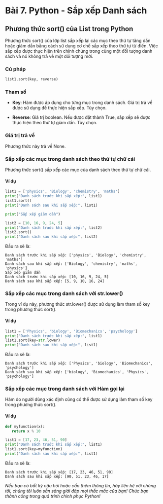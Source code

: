 # Bài 7. Python - Sắp xếp Danh sách

## Phương thức sort() của List trong Python

Phương thức sort() của lớp list sắp xếp lại các mục theo thứ tự tăng dần hoặc giảm dần bằng cách sử dụng cơ chế sắp xếp theo thứ tự từ điển. Việc sắp xếp được thực hiện trên chính chúng trong cùng một đối tượng danh sách và nó không trả về một đối tượng mới.

### Cú pháp

```python
list1.sort(key, reverse)
```

### Tham số

- **Key**: Hàm được áp dụng cho từng mục trong danh sách. Giá trị trả về được sử dụng để thực hiện sắp xếp. Tùy chọn.
  
- **Reverse**: Giá trị boolean. Nếu được đặt thành True, sắp xếp sẽ được thực hiện theo thứ tự giảm dần. Tùy chọn.

### Giá trị trả về

Phương thức này trả về None.

### Sắp xếp các mục trong danh sách theo thứ tự chữ cái

Phương thức sort() sắp xếp các mục của danh sách theo thứ tự chữ cái.

#### Ví dụ

```python
list1 = ['physics', 'Biology', 'chemistry', 'maths']
print("Danh sách trước khi sắp xếp:", list1)
list1.sort()
print("Danh sách sau khi sắp xếp:", list1)

print("Sắp xếp giảm dần")

list2 = [10, 16, 9, 24, 5]
print("Danh sách trước khi sắp xếp:", list2)
list2.sort()
print("Danh sách sau khi sắp xếp:", list2)
```

Đầu ra sẽ là:

```
Danh sách trước khi sắp xếp: ['physics', 'Biology', 'chemistry', 'maths']
Danh sách sau khi sắp xếp: ['Biology', 'chemistry', 'maths', 'physics']
Sắp xếp giảm dần
Danh sách trước khi sắp xếp: [10, 16, 9, 24, 5]
Danh sách sau khi sắp xếp: [5, 9, 10, 16, 24]
```

### Sắp xếp các mục trong danh sách với str.lower()

Trong ví dụ này, phương thức str.lower() được sử dụng làm tham số key trong phương thức sort().

#### Ví dụ

```python
list1 = ['Physics', 'biology', 'Biomechanics', 'psychology']
print("Danh sách trước khi sắp xếp:", list1)
list1.sort(key=str.lower)
print("Danh sách sau khi sắp xếp:", list1)
```

Đầu ra sẽ là:

```
Danh sách trước khi sắp xếp: ['Physics', 'biology', 'Biomechanics', 'psychology']
Danh sách sau khi sắp xếp: ['biology', 'Biomechanics', 'Physics', 'psychology']
```

### Sắp xếp các mục trong danh sách với Hàm gọi lại

Hàm do người dùng xác định cũng có thể được sử dụng làm tham số key trong phương thức sort().

#### Ví dụ

```python
def myfunction(x):
   return x % 10

list1 = [17, 23, 46, 51, 90]
print("Danh sách trước khi sắp xếp:", list1)
list1.sort(key=myfunction)
print("Danh sách sau khi sắp xếp:", list1)
```

Đầu ra sẽ là:

```
Danh sách trước khi sắp xếp: [17, 23, 46, 51, 90]
Danh sách sau khi sắp xếp: [90, 51, 23, 46, 17]
```

*Nếu bạn có bất kỳ câu hỏi hoặc cần thêm thông tin, hãy liên hệ với chúng tôi, chúng tôi luôn sẵn sàng giải đáp mọi thắc mắc của bạn! Chúc bạn thành công trong quá trình chinh phục Python!*